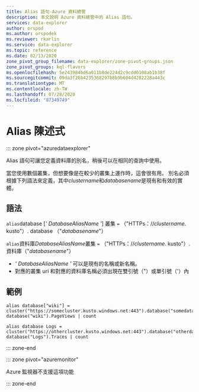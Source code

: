 ```yaml
---
title: Alias 語句-Azure 資料總管
description: 本文說明 Azure 資料總管中的 Alias 語句。
services: data-explorer
author: orspod
ms.author: orspodek
ms.reviewer: rkarlin
ms.service: data-explorer
ms.topic: reference
ms.date: 02/13/2020
zone_pivot_group_filename: data-explorer/zone-pivot-groups.json
zone_pivot_groups: kql-flavors
ms.openlocfilehash: 5e243984bd6a011b8de224d2c9cdd0108ab1b38f
ms.sourcegitcommit: 09da3f26b4235368297b8b9b604d4282228a443c
ms.translationtype: MT
ms.contentlocale: zh-TW
ms.lasthandoff: 07/28/2020
ms.locfileid: "87349749"
---
```

# <a name="alias-statement"></a>Alias 陳述式

::: zone pivot="azuredataexplorer"

Alias 語句可讓您定義資料庫的別名，稍後可以在相同的查詢中使用。

當您使用數個叢集，但想要像是在較少的叢集上運作時，這會很有用。
別名必須根據下列語法來定義，其中*clustername*和*databasename*是現有和有效的實體。

## <a name="syntax"></a>語法

`alias`database [*' DatabaseAliasName '*] 叢集 `=` （"HTTPs：//*clustername*. kusto"）. database （"*databasename*"）

`alias`資料庫*DatabaseAliasName*叢集 `=` （"HTTPs：//*clustername*. kusto"）. 資料庫（"*databasename*"）

* *' DatabaseAliasName '* 可以是現有的名稱或新名稱。
* 對應的叢集 uri 和對應的資料庫名稱必須出現在雙引號（"）或單引號（'）內

## <a name="examples"></a>範例

```kusto
alias database["wiki"] = cluster("https://somecluster.kusto.windows.net:443").database("somedatabase");
database("wiki").PageViews | count 
```

```kusto
alias database Logs = cluster("https://othercluster.kusto.windows.net:443").database("otherdatabase");
database("Logs").Traces | count 
```

::: zone-end

::: zone pivot="azuremonitor"

Azure 監視器不支援這項功能

::: zone-end
